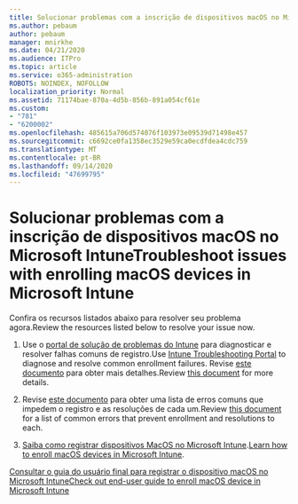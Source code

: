 ```yaml
---
title: Solucionar problemas com a inscrição de dispositivos macOS no Microsoft Intune
ms.author: pebaum
author: pebaum
manager: mnirkhe
ms.date: 04/21/2020
ms.audience: ITPro
ms.topic: article
ms.service: o365-administration
ROBOTS: NOINDEX, NOFOLLOW
localization_priority: Normal
ms.assetid: 71174bae-870a-4d5b-856b-891a054cf61e
ms.custom:
- "781"
- "6200002"
ms.openlocfilehash: 485615a706d574076f103973e09539d71498e457
ms.sourcegitcommit: c6692ce0fa1358ec3529e59ca0ecdfdea4cdc759
ms.translationtype: MT
ms.contentlocale: pt-BR
ms.lasthandoff: 09/14/2020
ms.locfileid: "47699795"
---
```

# <a name="troubleshoot-issues-with-enrolling-macos-devices-in-microsoft-intune"></a><span data-ttu-id="a63a2-102">Solucionar problemas com a inscrição de dispositivos macOS no Microsoft Intune</span><span class="sxs-lookup"><span data-stu-id="a63a2-102">Troubleshoot issues with enrolling macOS devices in Microsoft Intune</span></span>

<span data-ttu-id="a63a2-103">Confira os recursos listados abaixo para resolver seu problema agora.</span><span class="sxs-lookup"><span data-stu-id="a63a2-103">Review the resources listed below to resolve your issue now.</span></span>
  
1. <span data-ttu-id="a63a2-104">Use o [portal de solução de problemas do Intune](https://devicemanagement.microsoft.com/#blade/Microsoft_Intune_DeviceSettings/TroubleshootBlade) para diagnosticar e resolver falhas comuns de registro.</span><span class="sxs-lookup"><span data-stu-id="a63a2-104">Use [Intune Troubleshooting Portal](https://devicemanagement.microsoft.com/#blade/Microsoft_Intune_DeviceSettings/TroubleshootBlade) to diagnose and resolve common enrollment failures.</span></span> <span data-ttu-id="a63a2-105">Revise [este documento](https://docs.microsoft.com/intune/help-desk-operators) para obter mais detalhes.</span><span class="sxs-lookup"><span data-stu-id="a63a2-105">Review [this document](https://docs.microsoft.com/intune/help-desk-operators) for more details.</span></span>

2. <span data-ttu-id="a63a2-106">Revise [este documento](https://docs.microsoft.com/intune-classic/troubleshoot/troubleshoot-device-enrollment-in-intune) para obter uma lista de erros comuns que impedem o registro e as resoluções de cada um.</span><span class="sxs-lookup"><span data-stu-id="a63a2-106">Review [this document](https://docs.microsoft.com/intune-classic/troubleshoot/troubleshoot-device-enrollment-in-intune) for a list of common errors that prevent enrollment and resolutions to each.</span></span>

3. <span data-ttu-id="a63a2-107">[Saiba como registrar dispositivos MacOS no Microsoft Intune](https://docs.microsoft.com/intune/macos-enroll).</span><span class="sxs-lookup"><span data-stu-id="a63a2-107">[Learn how to enroll macOS devices in Microsoft Intune](https://docs.microsoft.com/intune/macos-enroll).</span></span>

[<span data-ttu-id="a63a2-108">Consultar o guia do usuário final para registrar o dispositivo macOS no Microsoft Intune</span><span class="sxs-lookup"><span data-stu-id="a63a2-108">Check out end-user guide to enroll macOS device in Microsoft Intune</span></span>](https://docs.microsoft.com/intune-user-help/enroll-your-device-in-intune-macos-cp)
  
